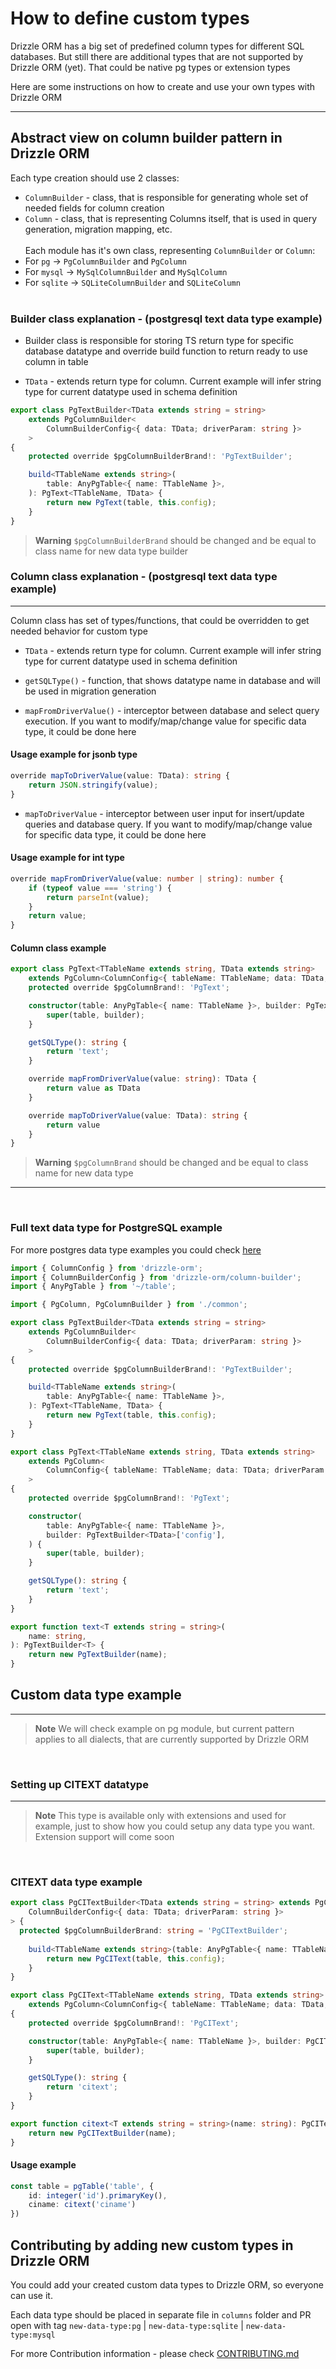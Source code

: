 # How to define custom types

Drizzle ORM has a big set of predefined column types for different SQL databases. But still there are additional types that are not supported by Drizzle ORM (yet). That could be native pg types or extension types
</br>

Here are some instructions on how to create and use your own types with Drizzle ORM

---

## Abstract view on column builder pattern in Drizzle ORM

Each type creation should use 2 classes:

- `ColumnBuilder` - class, that is responsible for generating whole set of needed fields for column creation
- `Column` - class, that is representing Columns itself, that is used in query generation, migration mapping, etc.
  </br>
  </br>
  Each module has it's own class, representing `ColumnBuilder` or `Column`:
- For `pg` -> `PgColumnBuilder` and `PgColumn`
- For `mysql` -> `MySqlColumnBuilder` and `MySqlColumn`
- For `sqlite` -> `SQLiteColumnBuilder` and `SQLiteColumn`
  </br>
  </br>

### Builder class explanation - (postgresql text data type example)

- Builder class is responsible for storing TS return type for specific database datatype and override build function to return ready to use column in table

- `TData` - extends return type for column. Current example will infer string type for current datatype used in schema definition

```typescript
export class PgTextBuilder<TData extends string = string>
	extends PgColumnBuilder<
		ColumnBuilderConfig<{ data: TData; driverParam: string }>
	>
{
	protected override $pgColumnBuilderBrand!: 'PgTextBuilder';

	build<TTableName extends string>(
		table: AnyPgTable<{ name: TTableName }>,
	): PgText<TTableName, TData> {
		return new PgText(table, this.config);
	}
}
```

> **Warning**
> `$pgColumnBuilderBrand` should be changed and be equal to class name for new data type builder

### Column class explanation - (postgresql text data type example)

---
Column class has set of types/functions, that could be overridden to get needed behavior for custom type

- `TData` - extends return type for column. Current example will infer string type for current datatype used in schema definition

- `getSQLType()` - function, that shows datatype name in database and will be used in migration generation

- `mapFromDriverValue()` - interceptor between database and select query execution. If you want to modify/map/change value for specific data type, it could be done here

#### Usage example for jsonb type

```typescript
override mapToDriverValue(value: TData): string {
	return JSON.stringify(value);
}
```

- `mapToDriverValue` - interceptor between user input for insert/update queries and database query. If you want to modify/map/change value for specific data type, it could be done here

#### Usage example for int type

```typescript
override mapFromDriverValue(value: number | string): number {
	if (typeof value === 'string') {
		return parseInt(value);
	}
	return value;
}
```

#### Column class example

```typescript
export class PgText<TTableName extends string, TData extends string>
	extends PgColumn<ColumnConfig<{ tableName: TTableName; data: TData; driverParam: string }>> {
	protected override $pgColumnBrand!: 'PgText';

	constructor(table: AnyPgTable<{ name: TTableName }>, builder: PgTextBuilder<TData>['config']) {
		super(table, builder);
	}

	getSQLType(): string {
		return 'text';
	}

	override mapFromDriverValue(value: string): TData {
		return value as TData
	}

	override mapToDriverValue(value: TData): string {
		return value
	}
}
```

> **Warning**
> `$pgColumnBrand` should be changed and be equal to class name for new data type
---

</br>

### Full text data type for PostgreSQL example

For more postgres data type examples you could check [here](/drizzle-orm/src/pg-core/columns)

```typescript
import { ColumnConfig } from 'drizzle-orm';
import { ColumnBuilderConfig } from 'drizzle-orm/column-builder';
import { AnyPgTable } from '~/table';

import { PgColumn, PgColumnBuilder } from './common';

export class PgTextBuilder<TData extends string = string>
	extends PgColumnBuilder<
		ColumnBuilderConfig<{ data: TData; driverParam: string }>
	>
{
	protected override $pgColumnBuilderBrand!: 'PgTextBuilder';

	build<TTableName extends string>(
		table: AnyPgTable<{ name: TTableName }>,
	): PgText<TTableName, TData> {
		return new PgText(table, this.config);
	}
}

export class PgText<TTableName extends string, TData extends string>
	extends PgColumn<
		ColumnConfig<{ tableName: TTableName; data: TData; driverParam: string }>
	>
{
	protected override $pgColumnBrand!: 'PgText';

	constructor(
		table: AnyPgTable<{ name: TTableName }>,
		builder: PgTextBuilder<TData>['config'],
	) {
		super(table, builder);
	}

	getSQLType(): string {
		return 'text';
	}
}

export function text<T extends string = string>(
	name: string,
): PgTextBuilder<T> {
	return new PgTextBuilder(name);
}
```

## Custom data type example

---

> **Note**
> We will check example on pg module, but current pattern applies to all dialects, that are currently supported by Drizzle ORM

</br>

### Setting up CITEXT datatype

---
> **Note**
 This type is available only with extensions and used for example, just to show how you could setup any data type you want. Extension support will come soon
</br>

### CITEXT data type example

```typescript
export class PgCITextBuilder<TData extends string = string> extends PgColumnBuilder<
	ColumnBuilderConfig<{ data: TData; driverParam: string }>
> {
  protected $pgColumnBuilderBrand: string = 'PgCITextBuilder';
  
	build<TTableName extends string>(table: AnyPgTable<{ name: TTableName }>): PgCIText<TTableName, TData> {
		return new PgCIText(table, this.config);
	}
}

export class PgCIText<TTableName extends string, TData extends string>
	extends PgColumn<ColumnConfig<{ tableName: TTableName; data: TData; driverParam: string }>>
{
	protected override $pgColumnBrand!: 'PgCIText';

	constructor(table: AnyPgTable<{ name: TTableName }>, builder: PgCITextBuilder<TData>['config']) {
		super(table, builder);
	}

	getSQLType(): string {
		return 'citext';
	}
}

export function citext<T extends string = string>(name: string): PgCITextBuilder<T> {
	return new PgCITextBuilder(name);
}
```

#### Usage example

```typescript
const table = pgTable('table', {
	id: integer('id').primaryKey(),
	ciname: citext('ciname')
})
```

## Contributing by adding new custom types in Drizzle ORM

You could add your created custom data types to Drizzle ORM, so everyone can use it.

Each data type should be placed in separate file in `columns` folder and PR open with tag `new-data-type:pg` | `new-data-type:sqlite` | `new-data-type:mysql`

For more Contribution information - please check [CONTRIBUTING.md](https://github.com/drizzle-team/drizzle-orm/blob/main/CONTRIBUTING.md)
